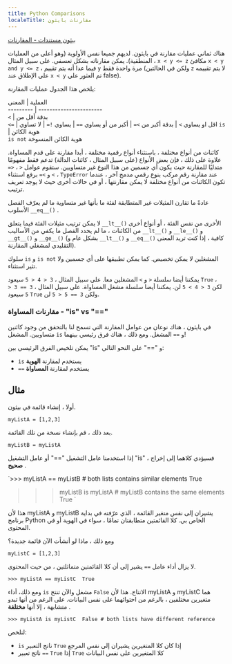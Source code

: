 ```yaml
---
title: Python Comparisons
localeTitle: مقارنات بايثون
---
```

[بيثون مستندات - المقارنات](https://docs.python.org/3/library/stdtypes.html#comparisons)

هناك ثماني عمليات مقارنة في بايثون. لديهم جميعا نفس الأولوية (وهو أعلى من العمليات المنطقية). يمكن مقارناته بشكل تعسفي. على سبيل المثال ، `x < y <= z` مكافئ `x < y and y <= z` ، فيما عدا أنه يتم تقييم `y` مرة واحدة فقط (ولكن في الحالتين `z` لا يتم تقييمه على الإطلاق عند `x < y` تم العثور على false).

يلخص هذا الجدول عمليات المقارنة:

العملية | المعنى  
\--------- | -----------------------  
`<` | بدقة أقل من  
`<=` | اقل او يساوي `>` | بدقة أكبر من `>=` | أكبر من أو يساوي `==` | يساوي `!=` | لا تساوي `is` | هوية الكائن  
`is not` هوية الكائن المنسوخة

كائنات من أنواع مختلفة ، باستثناء أنواع رقمية مختلفة ، أبدا مقارنة على قدم المساواة. علاوة على ذلك ، فإن بعض الأنواع (على سبيل المثال ، كائنات الدالة) تدعم فقط مفهومًا متدليًا للمقارنة حيث يكون أي جسمين من هذا النوع غير متساويين. ستقوم عوامل `<` ، `<=` ، `>` و `>=` برفع استثناء `TypeError` عند مقارنة رقم مركب بنوع رقمي مدمج آخر ، عندما تكون الكائنات من أنواع مختلفة لا يمكن مقارنتها ، أو في حالات أخرى حيث لا يوجد تعريف ترتيب.

عادةً ما تقارن المثيلات غير المتطابقة لفئة ما بأنها غير متساوية ما لم يعرّف الفصل الأسلوب `__eq__()` .

لا يمكن ترتيب مثيلات الفئة فيما يتعلق `__lt__()` الأخرى من نفس الفئة ، أو أنواع أخرى من الكائنات ، ما لم يحدد الفصل ما يكفي من الأساليب `__lt__()` و `__le__()` و `__gt__()` و `__ge__()` (بشكل عام و `__lt__()` و `__eq__()` كافية ، إذا كنت تريد المعنى التقليدي لمشغلي المقارنة).

سلوك `is` و `is not` المشغلين لا يمكن تخصيص. كما يمكن تطبيقها على أي جسمين ولا تثير استثناء.

يمكننا أيضا سلسلة `<` و `>` المشغلين معا. على سبيل المثال ، `3 < 4 < 5` سيعود `True` ، لكن `3 < 4 > 5` لن. يمكننا أيضا سلسلة مشغل المساواة. على سبيل المثال ، `3 == 3 < 5` سيعود `True` ولكن `3 == 5 < 5` لن.

### مقارنات المساواة - "is" vs "=="

في بايثون ، هناك نوعان من عوامل المقارنة التي تسمح لنا بالتحقق من وجود كائنين متساويين. المشغل `is` و `==` المشغل. ومع ذلك ، هناك فرق رئيسي بينهما!

يمكن تلخيص الفرق الرئيسي بين "is" و "==" على النحو التالي:

*   `is` يستخدم لمقارنة **الهوية**
*   `==` يستخدم لمقارنة **المساواة**

## مثال

أولا ، إنشاء قائمة في بيثون.

 `myListA = [1,2,3] 
` 

بعد ذلك ، قم بإنشاء نسخة من تلك القائمة.

 `myListB = myListA 
` 

إذا استخدمنا عامل التشغيل "==" أو عامل التشغيل "is" ، فسيؤدي كلاهما إلى إخراج **صحيح** .

 `>>> myListA == myListB # both lists contains similar elements 
 True 
 >>> myListB is myListA # myListB contains the same elements 
 True 
` 

هذا لأن myListA و myListB يشيران إلى نفس متغير القائمة ، الذي عرّفته في بداية برنامج Python الخاص بي. كلا القائمتين متطابقتان تمامًا ، سواء في الهوية أو في المحتوى.

ومع ذلك ، ماذا لو أنشأت الآن قائمة جديدة؟

 `myListC = [1,2,3] 
` 

لا يزال أداء عامل `==` يشير إلى أن كلا القائمتين متماثلتين ، من حيث المحتوى.

 `>>> myListA == myListC 
 True 
` 

ومع ذلك، أداء `is` مشغل والآن تنتج `False` الانتاج. هذا لأن myListA و myListC هما متغيرين مختلفين ، بالرغم من احتوائهما على نفس البيانات. على الرغم من أنها تبدو متشابهة ، إلا أنها **مختلفة** .

 `>>> myListA is myListC 
 False # both lists have different reference 
` 

لنلخص:

*   `is` ناتج التعبير `True` إذا كان كلا المتغيرين يشيران إلى نفس المرجع
*   ناتج تعبير `==` `True` إذا `True` كلا المتغيرين على نفس البيانات
